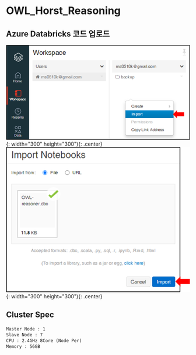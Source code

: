 # OWL_Horst_Reasoning

## Azure Databricks 코드 업로드
![](import1.png){: width="300" height="300"){: .center}
![](import2.png){: width="300" height="300"){: .center}

## Cluster Spec
```
Master Node : 1
Slave Node : 7
CPU : 2.4GHz 8Core (Node Per)
Memory : 56GB
